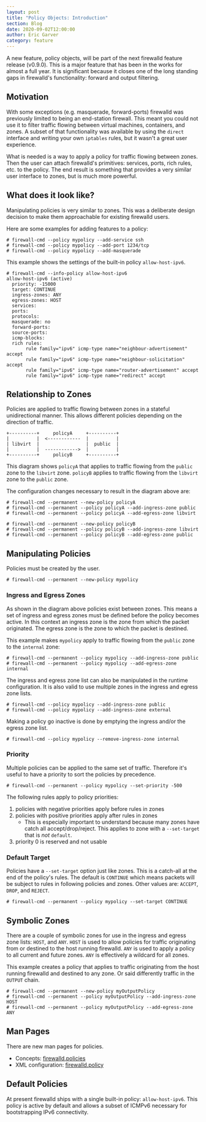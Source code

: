 ```yaml
---
layout: post
title: "Policy Objects: Introduction"
section: Blog
date: 2020-09-02T12:00:00
author: Eric Garver
category: feature
---
```


A new feature, policy objects, will be part of the next firewalld feature
release (v0.9.0). This is a major feature that has been in the works for
almost a full year. It is significant because it closes one of the long
standing gaps in firewalld's functionality: forward and output filtering.

## Motivation
With some exceptions (e.g. masquerade, forward-ports) firewalld was
previously limited to being an end-station firewall. This meant you could not
use it to filter traffic flowing between virtual machines, containers, and
zones. A subset of that functionality was available by using the `direct`
interface and writing your own `iptables` rules, but it wasn't a great user
experience.

What is needed is a way to apply a policy for traffic flowing between zones.
Then the user can attach firewalld's primitives: services, ports, rich rules,
etc. to the policy. The end result is something that provides a very similar
user interface to zones, but is much more powerful.

## What does it look like?
Manipulating policies is very similar to zones. This was a deliberate design
decision to make them approachable for existing firewalld users.

Here are some examples for adding features to a policy:

```
# firewall-cmd --policy mypolicy --add-service ssh
# firewall-cmd --policy mypolicy --add-port 1234/tcp
# firewall-cmd --policy mypolicy --add-masquerade
```

This example shows the settings of the built-in policy `allow-host-ipv6`.
```
# firewall-cmd --info-policy allow-host-ipv6
allow-host-ipv6 (active)
  priority: -15000
  target: CONTINUE
  ingress-zones: ANY
  egress-zones: HOST
  services:
  ports:
  protocols:
  masquerade: no
  forward-ports:
  source-ports:
  icmp-blocks:
  rich rules:
       rule family="ipv6" icmp-type name="neighbour-advertisement" accept
       rule family="ipv6" icmp-type name="neighbour-solicitation" accept
       rule family="ipv6" icmp-type name="router-advertisement" accept
       rule family="ipv6" icmp-type name="redirect" accept
```

## Relationship to Zones
Policies are applied to traffic flowing between zones in a stateful
unidirectional manner. This allows different policies depending on the
direction of traffic.

```
+----------+     policyA     +----------+
|          |  <------------  |          |
| libvirt  |                 |  public  |
|          |  ------------>  |          |
+----------+     policyB     +----------+
```

This diagram shows `policyA` that applies to traffic flowing from the `public`
zone to the `libvirt` zone. `policyB` applies to traffic flowing from the
`libvirt` zone to the `public` zone.

The configuration changes necessary to result in the diagram above are:

```
# firewall-cmd --permanent --new-policy policyA
# firewall-cmd --permanent --policy policyA --add-ingress-zone public
# firewall-cmd --permanent --policy policyA --add-egress-zone libvirt

# firewall-cmd --permanent --new-policy policyB
# firewall-cmd --permanent --policy policyB --add-ingress-zone libvirt
# firewall-cmd --permanent --policy policyB --add-egress-zone public
```

## Manipulating Policies
Policies must be created by the user.

```
# firewall-cmd --permanent --new-policy mypolicy
```

### Ingress and Egress Zones
As shown in the diagram above policies exist between zones. This means a set
of ingress and egress zones must be defined before the policy becomes active.
In this context an ingress zone is the zone from which the packet originated.
The egress zone is the zone to which the packet is destined.

This example makes `mypolicy` apply to traffic flowing from the `public` zone
to the `internal` zone:

```
# firewall-cmd --permanent --policy mypolicy --add-ingress-zone public
# firewall-cmd --permanent --policy mypolicy --add-egress-zone internal
```

The ingress and egress zone list can also be manipulated in the runtime
configuration. It is also valid to use multiple zones in the ingress and
egress zone lists.

```
# firewall-cmd --policy mypolicy --add-ingress-zone public
# firewall-cmd --policy mypolicy --add-ingress-zone external
```

Making a policy go inactive is done by emptying the ingress and/or the egress
zone list.

```
# firewall-cmd --policy mypolicy --remove-ingress-zone internal
```

### Priority
Multiple policies can be applied to the same set of traffic. Therefore it's
useful to have a priority to sort the policies by precedence.

```
# firewall-cmd --permanent --policy mypolicy --set-priority -500
```

The following rules apply to policy priorities:

1. policies with negative priorities apply before rules in zones
2. policies with positive priorities apply after rules in zones
    - This is especially important to understand because many zones have catch
      all accept/drop/reject. This applies to zone with a `--set-target` that
      is _not_ `default`.
3. priority 0 is reserved and not usable

### Default Target
Policies have a `--set-target` option just like zones. This is a catch-all at
the end of the policy's rules. The default is `CONTINUE` which means packets
will be subject to rules in following policies and zones. Other values are:
`ACCEPT`, `DROP`, and `REJECT`.

```
# firewall-cmd --permanent --policy mypolicy --set-target CONTINUE
```

## Symbolic Zones
There are a couple of symbolic zones for use in the ingress and egress zone
lists: `HOST`, and `ANY`. `HOST` is used to allow policies for traffic
originating from or destined to the host running firewalld. `ANY` is used to
apply a policy to all current and future zones. `ANY` is effectively a wildcard
for all zones.

This example creates a policy that applies to traffic originating from the
host running firewalld and destined to any zone. Or said differently
traffic in the `OUTPUT` chain.

```
# firewall-cmd --permanent --new-policy myOutputPolicy
# firewall-cmd --permanent --policy myOutputPolicy --add-ingress-zone HOST
# firewall-cmd --permanent --policy myOutputPolicy --add-egress-zone ANY
```

## Man Pages
There are new man pages for policies.

- Concepts: [firewalld.policies](/documentation/man-pages/firewalld.policies.html)
- XML configuration: [firewalld.policy](/documentation/man-pages/firewalld.policy.html)

## Default Policies
At present firewalld ships with a single built-in policy: `allow-host-ipv6`. This
policy is active by default and allows a subset of ICMPv6 necessary for
bootstrapping IPv6 connectivity.
